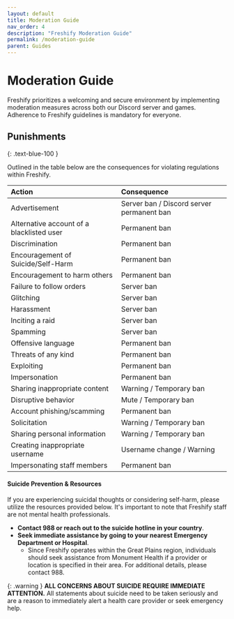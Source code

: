 ```yaml
---
layout: default
title: Moderation Guide
nav_order: 4
description: "Freshify Moderation Guide"
permalink: /moderation-guide
parent: Guides
---
```


# Moderation Guide
Freshify prioritizes a welcoming and secure environment by implementing moderation measures across both our Discord server and games. Adherence to Freshify guidelines is mandatory for everyone.

## Punishments
{: .text-blue-100 }

Outlined in the table below are the consequences for violating regulations within Freshify.

| Action                                    | Consequence                                   |
|:--------------------------------------|:------------------------------------------|
| Advertisement                      | Server ban / Discord server permanent ban |
| Alternative account of a blacklisted user | Permanent ban                              |
| Discrimination                      | Permanent ban                              |
| Encouragement of Suicide/Self-Harm | Permanent ban                              |
| Encouragement to harm others         | Permanent ban                              |
| Failure to follow orders          | Server ban                                   |
| Glitching                                 | Server ban                                   |
| Harassment                            | Server ban                                   |
| Inciting a raid                         | Server ban                                   |
| Spamming                             | Server ban                                   |
| Offensive language               | Permanent ban                              |
| Threats of any kind               | Permanent ban                              |
| Exploiting                              | Permanent ban                              |
| Impersonation                      | Permanent ban                              |
| Sharing inappropriate content | Warning / Temporary ban              |
| Disruptive behavior                 | Mute / Temporary ban                    |
| Account phishing/scamming   | Permanent ban                              |
| Solicitation                             | Warning / Temporary ban              |
| Sharing personal information | Warning / Temporary ban           |
| Creating inappropriate username | Username change / Warning     |
| Impersonating staff members  | Permanent ban                              |

#### Suicide Prevention & Resources
If you are experiencing suicidal thoughts or considering self-harm, please utilize the resources provided below. It's important to note that Freshify staff are not mental health professionals.

* **Contact 988 or reach out to the suicide hotline in your country**.
* **Seek immediate assistance by going to your nearest Emergency Department or Hospital**.
    * Since Freshify operates within the Great Plains region, individuals should seek assistance from Monument Health if a provider or location is specified in their area. For additional details, please contact 988.

{: .warning }
**ALL CONCERNS ABOUT SUICIDE REQUIRE IMMEDIATE ATTENTION.**
All statements about suicide need to be taken seriously and are a reason to immediately alert a health care provider or seek emergency help.

